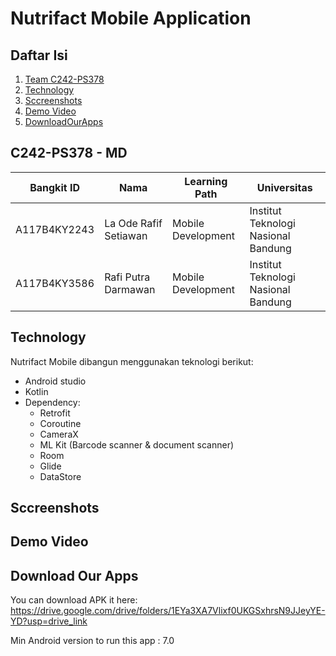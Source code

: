 # Nutrifact Mobile Application

## Daftar Isi

1. [Team C242-PS378](#C242-PS378---md)
2. [Technology](#Technology)
3. [Sccreenshots](#Sccreenshots)
4. [Demo Video](#DemoVideo)
5. [DownloadOurApps](#DownloadOurApps)

## C242-PS378 - MD

| Bangkit ID    | Nama                     | Learning Path       | Universitas                      |
|---------------|--------------------------|---------------------|----------------------------------|
| A117B4KY2243  | La Ode Rafif Setiawan    | Mobile Development  | Institut Teknologi Nasional Bandung |
| A117B4KY3586  | Rafi Putra Darmawan      | Mobile Development  | Institut Teknologi Nasional Bandung |

## Technology

Nutrifact Mobile dibangun menggunakan teknologi berikut:
- Android studio
- Kotlin
- Dependency:
  - Retrofit
  - Coroutine
  - CameraX
  - ML Kit (Barcode scanner & document scanner)
  - Room
  - Glide
  - DataStore
  
## Sccreenshots

## Demo Video

## Download Our Apps
You can download APK it here: https://drive.google.com/drive/folders/1EYa3XA7Vlixf0UKGSxhrsN9JJeyYE-YD?usp=drive_link

Min Android version to run this app : 7.0 
